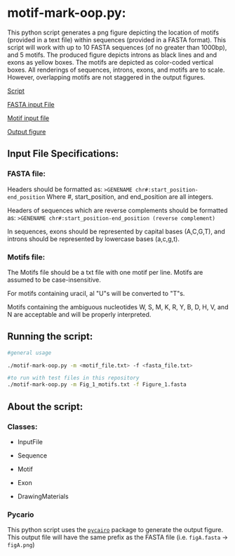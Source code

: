 # motif-mark-oop.py:

This python script generates a png figure depicting the location of motifs (provided in a text file) within sequences (provided in a FASTA format). This script will work with up to 10 FASTA sequences (of no greater than 1000bp), and 5 motifs. The produced figure depicts introns as black lines and and exons as yellow boxes. The motifs are depicted as color-coded vertical boxes. All renderings of sequences, introns, exons, and motifs are to scale. However, overlapping motifs are not staggered in the output figures. 

[Script](./motif-mark-oop.py)

[FASTA input File](./Figure_1.fasta)

[Motif input file](./Figure_1_motifs.txt)

[Output figure](./Figure_1.png)


## Input File Specifications:
### FASTA file:
Headers should be formatted as: 
`>GENENAME chr#:start_position-end_position`
Where #, start_position, and end_position are all integers. 

Headers of sequences which are reverse complements should be formatted as: 
`>GENENAME chr#:start_position-end_position (reverse complement)`

In sequences, exons should be represented by capital bases (A,C,G,T), and introns should be represented by lowercase bases (a,c,g,t).


### Motifs file:

The Motifs file should be a txt file with one motif per line. Motifs are assumed to be case-insensitive.

For motifs containing uracil, al "U"s will be converted to "T"s. 

Motifs containing the ambiguous nucleotides W, S, M, K, R, Y, B, D, H, V, and N are acceptable and will be properly interpreted.  

## Running the script:
```bash
#general usage

./motif-mark-oop.py -m <motif_file.txt> -f <fasta_file.txt>

#to run with test files in this repository
./motif-mark-oop.py -m Fig_1_motifs.txt -f Figure_1.fasta
```
## About the script:

### Classes: 
- InputFile

- Sequence
- Motif
- Exon
- DrawingMaterials



### Pycario

This python script uses the [`pycairo`](https://pycairo.readthedocs.io/en/latest/) package to generate the output figure. This output file will have the same prefix as the FASTA file (i.e. `figA.fasta` -> `figA.png`)
